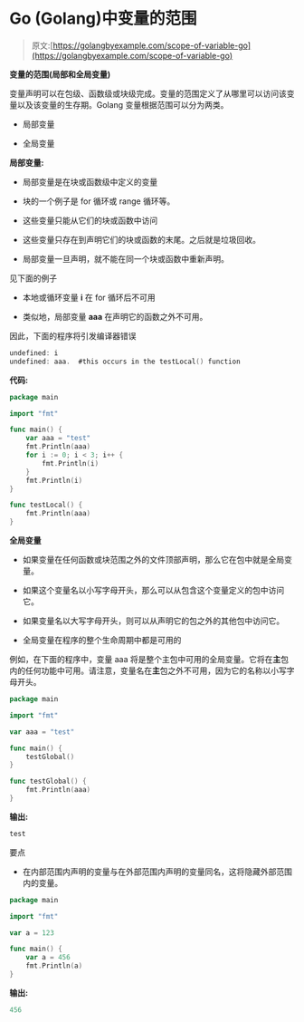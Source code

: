 # Go (Golang)中变量的范围

> 原文:[https://golangbyexample.com/scope-of-variable-go](https://golangbyexample.com/scope-of-variable-go)

**变量的范围(局部和全局变量)**

变量声明可以在包级、函数级或块级完成。变量的范围定义了从哪里可以访问该变量以及该变量的生存期。Golang 变量根据范围可以分为两类。

*   局部变量

*   全局变量

**局部变量:**

*   局部变量是在块或函数级中定义的变量

*   块的一个例子是 for 循环或 range 循环等。

*   这些变量只能从它们的块或函数中访问

*   这些变量只存在到声明它们的块或函数的末尾。之后就是垃圾回收。

*   局部变量一旦声明，就不能在同一个块或函数中重新声明。

见下面的例子

*   本地或循环变量 **i** 在 for 循环后不可用

*   类似地，局部变量 **aaa** 在声明它的函数之外不可用。

因此，下面的程序将引发编译器错误

```go
undefined: i
undefined: aaa.  #this occurs in the testLocal() function
```

**代码:**

```go
package main

import "fmt"

func main() {
    var aaa = "test"
    fmt.Println(aaa)
    for i := 0; i < 3; i++ {
        fmt.Println(i)
    }
    fmt.Println(i)
}

func testLocal() {
    fmt.Println(aaa)
}
```

**全局变量**

*   如果变量在任何函数或块范围之外的文件顶部声明，那么它在包中就是全局变量。

*   如果这个变量名以小写字母开头，那么可以从包含这个变量定义的包中访问它。

*   如果变量名以大写字母开头，则可以从声明它的包之外的其他包中访问它。

*   全局变量在程序的整个生命周期中都是可用的

例如，在下面的程序中，变量 aaa 将是整个主包中可用的全局变量。它将在**主**包内的任何功能中可用。请注意，变量名在**主**包之外不可用，因为它的名称以小写字母开头。

```go
package main

import "fmt"

var aaa = "test"

func main() {
    testGlobal()
}

func testGlobal() {
    fmt.Println(aaa)
}
```

**输出:**

```go
test
```

要点

*   在内部范围内声明的变量与在外部范围内声明的变量同名，这将隐藏外部范围内的变量。

```go
package main

import "fmt"

var a = 123

func main() {
    var a = 456
    fmt.Println(a)
}
```

**输出:**

```go
456
```